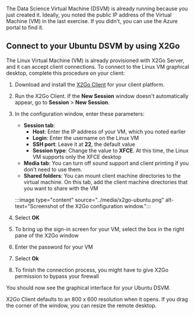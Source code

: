 The Data Science Virtual Machine (DSVM) is already running because you just created it. Ideally, you noted the public IP address of the Virtual Machine (VM) in the last exercise. If you didn't, you can use the Azure portal to find it.

## Connect to your Ubuntu DSVM by using X2Go

The Linux Virtual Machine (VM) is already provisioned with X2Go Server, and it can accept client connections. To connect to the Linux VM graphical desktop, complete this procedure on your client:

1. Download and install the [X2Go Client](https://wiki.x2go.org/doku.php/doc:installation:x2goclient?portal=true) for your client platform.

1. Run the X2Go Client. If the **New Session** window doesn't automatically appear, go to **Session** > **New Session**.

1. In the configuration window, enter these parameters:
   - **Session tab**:
     - **Host**: Enter the IP address of your VM, which you noted earlier
     - **Login**: Enter the username on the Linux VM
     - **SSH port**: Leave it at **22**, the default value
     - **Session type**: Change the value to **XFCE**. At this time, the Linux VM supports only the XFCE desktop
   - **Media tab**: You can turn off sound support and client printing if you don't need to use them.
   - **Shared folders**: You can mount client machine directories to the virtual machine. On this tab, add the client machine directories that you want to share with the VM

   :::image type="content" source="../media/x2go-ubuntu.png" alt-text="Screenshot of the X2Go configuration window.":::

1. Select **OK**
1. To bring up the sign-in screen for your VM, select the box in the right pane of the X2Go window
1. Enter the password for your VM
1. Select **Ok**
1. To finish the connection process, you might have to give X2Go permission to bypass your firewall

You should now see the graphical interface for your Ubuntu DSVM.

X2Go Client defaults to an 800 x 600 resolution when it opens. If you drag the corner of the window, you can resize the remote desktop.